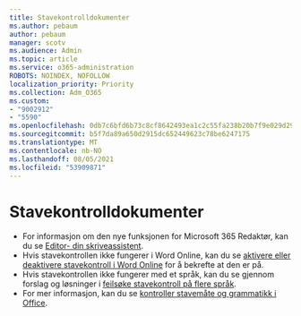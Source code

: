 ```yaml
---
title: Stavekontrolldokumenter
ms.author: pebaum
author: pebaum
manager: scotv
ms.audience: Admin
ms.topic: article
ms.service: o365-administration
ROBOTS: NOINDEX, NOFOLLOW
localization_priority: Priority
ms.collection: Adm_O365
ms.custom:
- "9002912"
- "5590"
ms.openlocfilehash: 0db7c6bfd6b73c8cf8642493ea1c2c55fa238b20b7f9e029d290339b9b30c126
ms.sourcegitcommit: b5f7da89a650d2915dc652449623c78be6247175
ms.translationtype: MT
ms.contentlocale: nb-NO
ms.lasthandoff: 08/05/2021
ms.locfileid: "53909871"
---
```

# <a name="spell-check-documents"></a>Stavekontrolldokumenter

- For informasjon om den nye funksjonen for Microsoft 365 Redaktør, kan du se [Editor- din skriveassistent](https://support.office.com/article/microsoft-editor-checks-grammar-and-more-in-documents-mail-and-the-web-91ecbe1b-d021-4e9e-a82e-abc4cd7163d7).
- Hvis stavekontrollen ikke fungerer i Word Online, kan du se [aktivere eller deaktivere stavekontroll i Word Online](https://support.office.com/article/Turn-spell-check-on-or-off-in-Word-Online-fe0b5644-10e6-4e61-b661-441bff362a84) for å bekrefte at den er på.
- Hvis stavekontrollen ikke fungerer med et språk, kan du se gjennom forslag og løsninger i [feilsøke stavekontroll på flere språk](https://support.office.com/article/troubleshoot-checking-spelling-and-grammar-in-multiple-languages-b887ad70-b15a-43f4-89bb-a41d18026e20).
- For mer informasjon, kan du se [kontroller stavemåte og grammatikk i Office](https://support.office.com/article/check-spelling-and-grammar-in-office-5cdeced7-d81d-47de-9096-efd0ee909227).
